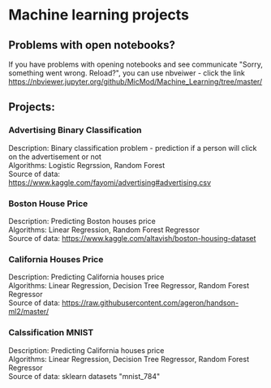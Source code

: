 # Machine learning projects

## Problems with open notebooks?
If you have problems with opening notebooks and see communicate "Sorry, something went wrong. Reload?", you can use nbveiwer - click the link https://nbviewer.jupyter.org/github/MicMod/Machine_Learning/tree/master/

## Projects:

### Advertising Binary Classification
Description: Binary classification problem - prediction if a person will click on the advertisement or not </br>
Algorithms: Logistic Regrssion, Random Forest </br>
Source of data: https://www.kaggle.com/fayomi/advertising#advertising.csv </br>

### Boston House Price

Description: Predicting Boston houses price </br>
Algorithms: Linear Regression, Random Forest Regressor </br>
Source of data: https://www.kaggle.com/altavish/boston-housing-dataset</br>

### California Houses Price

Description: Predicting California houses price </br>
Algorithms: Linear Regression, Decision Tree Regressor, Random Forest Regressor </br>
Source of data: https://raw.githubusercontent.com/ageron/handson-ml2/master/ </br>

### Calssification MNIST

Description: Predicting California houses price </br>
Algorithms: Linear Regression, Decision Tree Regressor, Random Forest Regressor </br>
Source of data: sklearn datasets "mnist_784" </br>

